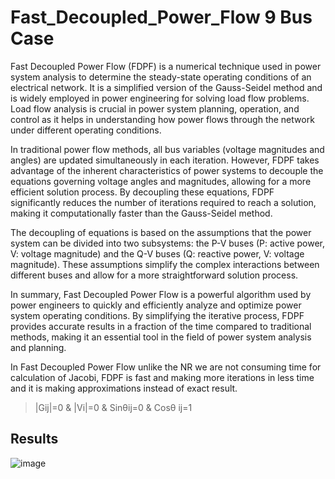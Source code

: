 # Fast_Decoupled_Power_Flow 9 Bus Case 

Fast Decoupled Power Flow (FDPF) is a numerical technique used in power system analysis to determine the steady-state operating conditions of an electrical network. It is a simplified version of the Gauss-Seidel method and is widely employed in power engineering for solving load flow problems. Load flow analysis is crucial in power system planning, operation, and control as it helps in understanding how power flows through the network under different operating conditions.

In traditional power flow methods, all bus variables (voltage magnitudes and angles) are updated simultaneously in each iteration. However, FDPF takes advantage of the inherent characteristics of power systems to decouple the equations governing voltage angles and magnitudes, allowing for a more efficient solution process. By decoupling these equations, FDPF significantly reduces the number of iterations required to reach a solution, making it computationally faster than the Gauss-Seidel method.

The decoupling of equations is based on the assumptions that the power system can be divided into two subsystems: the P-V buses (P: active power, V: voltage magnitude) and the Q-V buses (Q: reactive power, V: voltage magnitude). These assumptions simplify the complex interactions between different buses and allow for a more straightforward solution process.

In summary, Fast Decoupled Power Flow is a powerful algorithm used by power engineers to quickly and efficiently analyze and optimize power system operating conditions. By simplifying the iterative process, FDPF provides accurate results in a fraction of the time compared to traditional methods, making it an essential tool in the field of power system analysis and planning.

In Fast Decoupled Power Flow unlike the NR we are not consuming time for calculation of Jacobi, FDPF is fast and making more iterations in less time and it is making approximations instead of exact result.
>|Gij|=0 & |Vi|=0 & Sinθij=0 & Cosθ ij=1

## Results
![image](https://github.com/yavuzCodiin/Fast_Decoupled_Power-_Flow/assets/82445309/fcbd8a8f-fec7-46a9-9199-0cd6b368d152)

